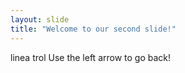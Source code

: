 ```yaml
---
layout: slide
title: "Welcome to our second slide!"
---
```

linea trol 
Use the left arrow to go back!